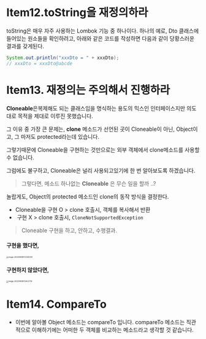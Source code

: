 # Item12.toString을 재정의하라



toString은 매우 자주 사용하는 Lombok 기능 중 하나이다. 
하나의 예로, Dto 클래스에 들어있는 원소들을 확인하려고, 아래와 같은 코드를 작성하면 다음과 같이 당황스러운 결과를 갖게된다.

```java
System.out.println("xxxDto = " + xxxDto);
// xxxDto = xxxDto@abcde
```





# Item13. 재정의는 주의해서 진행하라

**Cloneable**은복제해도 되는 클래스임을 명식하는 용도의 믹스인 인터페이스지만 의도대로 목적을 제대로 이루진 못했습니다.

그 이유 중 가장 큰 문제는, **clone** 메소드가 선언된 곳이 Cloneable이 아닌, Object이고, 그 마저도 protected라는데 있습니다.

그렇기때문에 Cloneable을 구현하는 것만으로는 외부 객체에서 clone메소드를 사용할 수 없습니다.

그럼에도 불구하고, Cloneable은 널리 사용되고있기에 한 번 알아보도록 하겠습니다.

> 그렇다면, 메소드 하나없는 **Cloneable** 은 무슨 일을 할까 ..?

놀랍게도, Object의 protected 메소드인 clone의 동작 방식을 결정한다.

- Cloneable을 구현 O  > clone 호출시, 객체를 복사해서 반환
- ​                     구현 X  > clone 호출시, `CloneNotSupportedException` 

> Cloneable 구현을 하고, 안하고, 수행결과.

#### 구현을 했다면,

<img src="/Users/hansangjin/Library/Application Support/typora-user-images/image-20220808012326330.png" alt="image-20220808012326330" style="zoom: 33%;" />



#### 구현하지 않았다면,

<img src="/Users/hansangjin/Library/Application Support/typora-user-images/image-20220808012422718.png" alt="image-20220808012422718" style="zoom:33%;" />

 

# Item14. CompareTo



- 이번에 알아볼 Object 메소드는 compareTo 입니다.
  compareTo 메소드는 직관적으로 이해하기에는 어떠한 두 객체를 비교하는 메소드라고 생각할 것 같습니다.